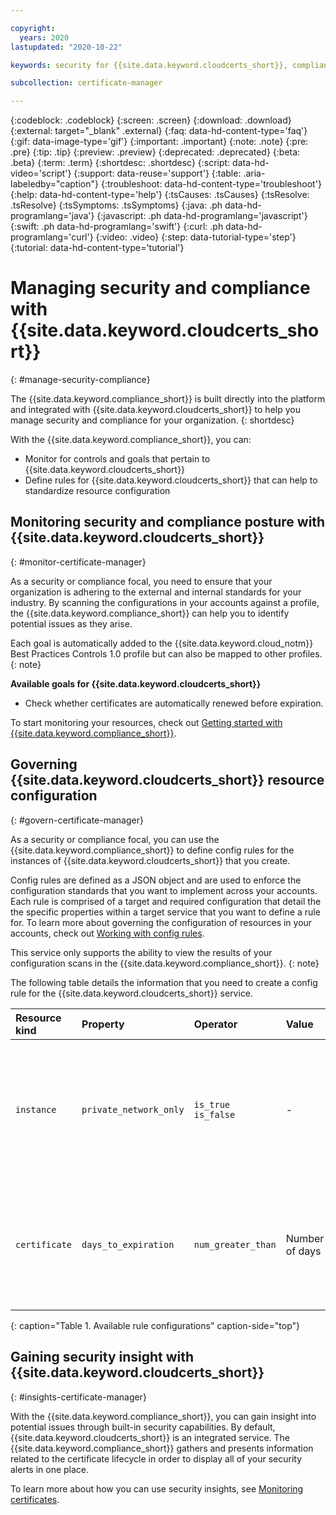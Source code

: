 ```yaml
---

copyright:
  years: 2020
lastupdated: "2020-10-22"

keywords: security for {{site.data.keyword.cloudcerts_short}}, compliance for {{site.data.keyword.cloudcerts_short}}, security and compliance for {{site.data.keyword.cloudcerts_short}}, rules for {{site.data.keyword.cloudcerts_short}}, 

subcollection: certificate-manager

---
```


{:codeblock: .codeblock}
{:screen: .screen}
{:download: .download}
{:external: target="_blank" .external}
{:faq: data-hd-content-type='faq'}
{:gif: data-image-type='gif'}
{:important: .important}
{:note: .note}
{:pre: .pre}
{:tip: .tip}
{:preview: .preview}
{:deprecated: .deprecated}
{:beta: .beta}
{:term: .term}
{:shortdesc: .shortdesc}
{:script: data-hd-video='script'}
{:support: data-reuse='support'}
{:table: .aria-labeledby="caption"}
{:troubleshoot: data-hd-content-type='troubleshoot'}
{:help: data-hd-content-type='help'}
{:tsCauses: .tsCauses}
{:tsResolve: .tsResolve}
{:tsSymptoms: .tsSymptoms}
{:java: .ph data-hd-programlang='java'}
{:javascript: .ph data-hd-programlang='javascript'}
{:swift: .ph data-hd-programlang='swift'}
{:curl: .ph data-hd-programlang='curl'}
{:video: .video}
{:step: data-tutorial-type='step'}
{:tutorial: data-hd-content-type='tutorial'}



# Managing security and compliance with {{site.data.keyword.cloudcerts_short}}
{: #manage-security-compliance}

The {{site.data.keyword.compliance_short}} is built directly into the platform and integrated with {{site.data.keyword.cloudcerts_short}} to help you manage security and compliance for your organization.
{: shortdesc}

With the {{site.data.keyword.compliance_short}}, you can:

* Monitor for controls and goals that pertain to {{site.data.keyword.cloudcerts_short}}
* Define rules for {{site.data.keyword.cloudcerts_short}} that can help to standardize resource configuration

## Monitoring security and compliance posture with {{site.data.keyword.cloudcerts_short}}
{: #monitor-certificate-manager}

As a security or compliance focal, you need to ensure that your organization is adhering to the external and internal standards for your industry. By scanning the configurations in your accounts against a profile, the {{site.data.keyword.compliance_short}} can help you to identify potential issues as they arise.

Each goal is automatically added to the {{site.data.keyword.cloud_notm}} Best Practices Controls 1.0 profile but can also be mapped to other profiles.
{: note}

**Available goals for {{site.data.keyword.cloudcerts_short}}**

* Check whether certificates are automatically renewed before expiration.

To start monitoring your resources, check out [Getting started with {{site.data.keyword.compliance_short}}](/docs/security-compliance?topic=security-compliance-getting-started).


## Governing {{site.data.keyword.cloudcerts_short}} resource configuration
{: #govern-certificate-manager}

As a security or compliance focal, you can use the {{site.data.keyword.compliance_short}} to define config rules for the instances of {{site.data.keyword.cloudcerts_short}} that you create.

Config rules are defined as a JSON object and are used to enforce the configuration standards that you want to implement across your accounts. Each rule is comprised of a target and required configuration that detail the the specific properties within a target service that you want to define a rule for. To learn more about governing the configuration of resources in your accounts, check out [Working with config rules](/docs/security-compliance?topic=security-compliance-rules).

This service only supports the ability to view the results of your configuration scans in the {{site.data.keyword.compliance_short}}.
{: note}

The following table details the information that you need to create a config rule for the {{site.data.keyword.cloudcerts_short}} service.

| Resource kind | Property | Operator| Value | Description |
|:--------------|:---------|:--------------|:------|:------------|
| `instance` | `private_network_only` | `is_true`<br>`is_false` | - | Indicates whether access to an instance of the service is allowed only through a private network. |
| `certificate` | `days_to_expiration` | `num_greater_than`| Number of days | Checks whether the number of days before a certificate expires is greater than the specified value. |
{: caption="Table 1. Available rule configurations" caption-side="top"}




## Gaining security insight with {{site.data.keyword.cloudcerts_short}}
{: #insights-certificate-manager}

With the {{site.data.keyword.compliance_short}}, you can gain insight into potential issues through built-in security capabilities. By default, {{site.data.keyword.cloudcerts_short}} is an integrated service. The {{site.data.keyword.compliance_short}} gathers and presents information related to the certificate lifecycle in order to display all of your security alerts in one place.

To learn more about how you can use security insights, see [Monitoring certificates](/docs/security-advisor?topic=security-advisor-setup-services#setup-certificates).

